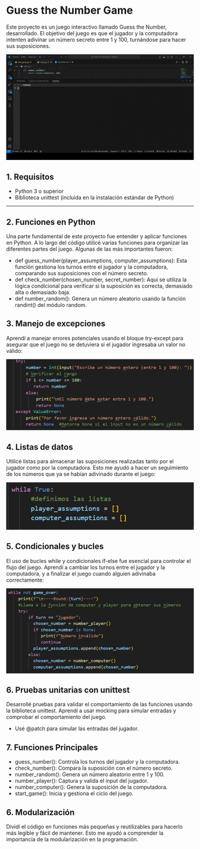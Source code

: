 # Guess the Number Game

Este proyecto es un juego interactivo llamado Guess the Number, desarrollado. El objetivo del juego es que el jugador y la computadora intenten adivinar un número secreto entre 1 y 100, turnándose para hacer sus suposiciones.

![gif-juego](src\assets\images\juego.gif)

## 1. Requisitos

* Python 3 o superior
* Biblioteca unittest (incluida en la instalación estándar de Python)

***

## 2. Funciones en Python

Una parte fundamental de este proyecto fue entender y aplicar funciones en Python. A lo largo del código utilicé varias funciones para organizar las diferentes partes del juego. Algunas de las más importantes fueron:

* def guess_number(player_assumptions, computer_assumptions): Esta función gestiona los turnos entre el jugador y la computadora, comparando sus suposiciones con el número secreto.
* def check_number(chosen_number, secret_number): Aquí se utiliza la lógica condicional para verificar si la suposición es correcta, demasiado alta o demasiado baja.
* def number_random(): Genera un número aleatorio usando la función randint() del módulo random.

## 3. Manejo de excepciones

Aprendí a manejar errores potenciales usando el bloque try-except para asegurar que el juego no se detuviera si el jugador ingresaba un valor no válido:

![imagen-excepciones](src\assets\images\excepciones.png)

## 4. Listas de datos

Utilicé listas para almacenar las suposiciones realizadas tanto por el jugador como por la computadora. Esto me ayudó a hacer un seguimiento de los números que ya se habían adivinado durante el juego:

![imagen-listas](src\assets\images\listas.png)

## 5. Condicionales y bucles

El uso de bucles while y condicionales if-else fue esencial para controlar el flujo del juego. Aprendí a cambiar los turnos entre el jugador y la computadora, y a finalizar el juego cuando alguien adivinaba correctamente:

![vista-condiciones](src\assets\images\condiciones.png)

## 6. Pruebas unitarias con unittest

Desarrollé pruebas para validar el comportamiento de las funciones usando la biblioteca unittest. Aprendí a usar mocking para simular entradas y comprobar el comportamiento del juego.

* Usé @patch para simular las entradas del jugador.

## 7. Funciones Principales

* guess_number(): Controla los turnos del jugador y la computadora.
* check_number(): Compara la suposición con el número secreto.
* number_random(): Genera un número aleatorio entre 1 y 100.
* number_player(): Captura y valida el input del jugador.
* number_computer(): Genera la suposición de la computadora.
* start_game(): Inicia y gestiona el ciclo del juego.

## 6. Modularización

Dividí el código en funciones más pequeñas y reutilizables para hacerlo más legible y fácil de mantener. Esto me ayudó a comprender la importancia de la modularización en la programación.